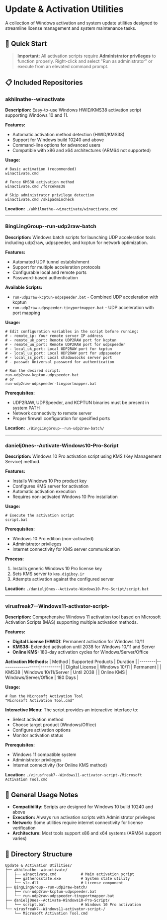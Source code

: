 # Update & Activation Utilities

A collection of Windows activation and system update utilities designed to streamline license management and system maintenance tasks.

## 🚀 Quick Start

> **Important:** All activation scripts require **Administrator privileges** to function properly. Right-click and select "Run as administrator" or execute from an elevated command prompt.

## 📋 Included Repositories

### **akhilnathe--winactivate**
**Description:** Easy-to-use Windows HWID/KMS38 activation script supporting Windows 10 and 11.

**Features:**
- Automatic activation method detection (HWID/KMS38)
- Support for Windows build 10240 and above
- Command-line options for advanced users
- Compatible with x86 and x64 architectures (ARM64 not supported)

**Usage:**
```batch
# Basic activation (recommended)
winactivate.cmd

# Force KMS38 activation method
winactivate.cmd /forcekms38

# Skip administrator privilege detection
winactivate.cmd /skipadmincheck
```

**Location:** `./akhilnathe--winactivate/winactivate.cmd`

---

### **BingLingGroup--run-udp2raw-batch**
**Description:** Windows batch scripts for launching UDP acceleration tools including udp2raw, udpspeeder, and kcptun for network optimization.

**Features:**
- Automated UDP tunnel establishment
- Support for multiple acceleration protocols
- Configurable local and remote ports
- Password-based authentication

**Available Scripts:**
- `run-udp2raw-kcptun-udpspeeder.bat` - Combined UDP acceleration with kcptun
- `run-udp2raw-udpspeeder-tinyportmapper.bat` - UDP acceleration with port mapping

**Usage:**
```batch
# Edit configuration variables in the script before running:
# - remote_ip: Your remote server IP address
# - remote_uk_port: Remote UDP2RAW port for kcptun
# - remote_uu_port: Remote UDP2RAW port for udpspeeder
# - local_uk_port: Local UDP2RAW port for kcptun
# - local_uu_port: Local UDP2RAW port for udpspeeder
# - local_ss_port: Local shadowsocks server port
# - passwd: Universal password for authentication

# Run the desired script:
run-udp2raw-kcptun-udpspeeder.bat
# or
run-udp2raw-udpspeeder-tinyportmapper.bat
```

**Prerequisites:**
- UDP2RAW, UDPSpeeder, and KCPTUN binaries must be present in system PATH
- Network connectivity to remote server
- Proper firewall configuration for specified ports

**Location:** `./BingLingGroup--run-udp2raw-batch/`

---

### **danielj0nes--Activate-Windows10-Pro-Script**
**Description:** Windows 10 Pro activation script using KMS (Key Management Service) method.

**Features:**
- Installs Windows 10 Pro product key
- Configures KMS server for activation
- Automatic activation execution
- Requires non-activated Windows 10 Pro installation

**Usage:**
```batch
# Execute the activation script
script.bat
```

**Prerequisites:**
- Windows 10 Pro edition (non-activated)
- Administrator privileges
- Internet connectivity for KMS server communication

**Process:**
1. Installs generic Windows 10 Pro license key
2. Sets KMS server to `kms.digiboy.ir`
3. Attempts activation against the configured server

**Location:** `./danielj0nes--Activate-Windows10-Pro-Script/script.bat`

---

### **virusfreak7--Windows11-activator-script-**
**Description:** Comprehensive Windows 11 activation tool based on Microsoft Activation Scripts (MAS) supporting multiple activation methods.

**Features:**
- **Digital License (HWID):** Permanent activation for Windows 10/11
- **KMS38:** Extended activation until 2038 for Windows 10/11 and Server
- **Online KMS:** 180-day activation cycles for Windows/Server/Office

**Activation Methods:**
| Method | Supported Products | Duration |
|--------|-------------------|----------|
| Digital License | Windows 10/11 | Permanent |
| KMS38 | Windows 10/11/Server | Until 2038 |
| Online KMS | Windows/Server/Office | 180 Days |

**Usage:**
```batch
# Run the Microsoft Activation Tool
"Microsoft Activation Tool.cmd"
```

**Interactive Menu:** The script provides an interactive interface to:
- Select activation method
- Choose target product (Windows/Office)
- Configure activation options
- Monitor activation status

**Prerequisites:**
- Windows 11 compatible system
- Administrator privileges
- Internet connectivity (for Online KMS method)

**Location:** `./virusfreak7--Windows11-activator-script-/Microsoft Activation Tool.cmd`

## 🔧 General Usage Notes

- **Compatibility:** Scripts are designed for Windows 10 build 10240 and above
- **Execution:** Always run activation scripts with Administrator privileges
- **Network:** Some utilities require internet connectivity for license verification
- **Architecture:** Most tools support x86 and x64 systems (ARM64 support varies)

## 📁 Directory Structure

```
Update & Activation Utilities/
├── akhilnathe--winactivate/
│   ├── winactivate.cmd           # Main activation script
│   ├── gatherosstate.exe         # System state utility
│   └── slc.dll                   # License component
├── BingLingGroup--run-udp2raw-batch/
│   ├── run-udp2raw-kcptun-udpspeeder.bat
│   └── run-udp2raw-udpspeeder-tinyportmapper.bat
├── danielj0nes--Activate-Windows10-Pro-Script/
│   └── script.bat                # Windows 10 Pro activation
└── virusfreak7--Windows11-activator-script-/
    └── Microsoft Activation Tool.cmd
```
